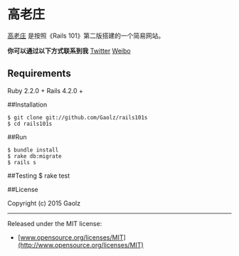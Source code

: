 # 高老庄

[高老庄](gaowanxing.com) 是按照《Rails 101》第二版搭建的一个简易网站。

**你可以通过以下方式联系到我**
[Twitter](twitter.com/Glz1992)
[Weibo](http://weibo.com/2793376547/profile?topnav=1&wvr=6)

## Requirements

Ruby 2.2.0 +
Rails 4.2.0 +

##Installation

	$ git clone git://github.com/Gaolz/rails101s
	$ cd rails101s

##Run

	$ bundle install
	$ rake db:migrate
	$ rails s

##Testing
	$ rake test

##License

Copyright (c) 2015 Gaolz

--------

Released under the MIT license:

* [www.opensource.org/licenses/MIT](http://www.opensource.org/licenses/MIT)